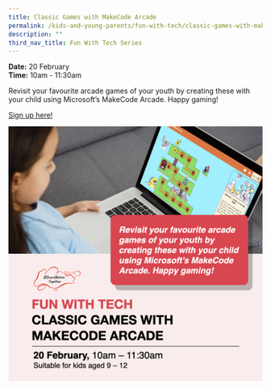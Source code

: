 ```yaml
---
title: Classic Games with MakeCode Arcade
permalink: /kids-and-young-parents/fun-with-tech/classic-games-with-makecode-arcade
description: ""
third_nav_title: Fun With Tech Series
---
```

**Date:** 20 February
<br> **Time:** 10am - 11:30am

Revisit your favourite arcade games of your youth by creating these with your child using Microsoft’s MakeCode Arcade. Happy gaming! 

[Sign up here!](https://www.graphiteacademy.com/smartnationsg)

![Alt text for image on Isomer site](/images/KidsGames.png)